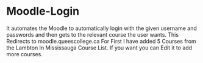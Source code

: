 # Moodle-Login
It automates the Moodle to automatically login with the given username and passwords and then gets to the relevant course the user wants. 
This Redirects to moodle.queescollege.ca 
For First I have added 5 Courses from the Lambton In Mississauga Course List. If you want you can Edit it to add more courses.

